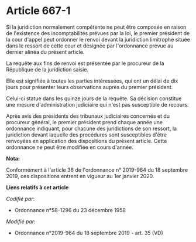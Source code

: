 # Article 667-1

Si la juridiction normalement compétente ne peut être composée en raison de l'existence des incomptabilités prévues par la
loi, le premier président de la cour d'appel peut ordonner le renvoi devant la juridiction limitrophe située dans le ressort
de cette cour et désignée par l'ordonnance prévue au dernier alinéa du présent article. 

La requête aux fins de renvoi est présentée par le procureur de la République de la juridiction saisie. 

Elle est signifiée à toutes les parties intéressées, qui ont un délai de dix jours pour présenter leurs observations auprès
du premier président. 

Celui-ci statue dans les quinze jours de la requête. Sa décision constitue une mesure d'administration judiciaire qui n'est
pas susceptible de recours. 

Après avis des présidents des   tribunaux judiciaires concernés et du procureur général, le premier président prend chaque
année une ordonnance indiquant, pour chacune des juridictions de son ressort, la juridiction devant laquelle des procédures
sont susceptibles d'être renvoyées en application des dispositions du présent article. Cette ordonnance ne peut être modifiée
en cours d'année.

**Nota:**

Conformément à l'article 36 de l'ordonnance n° 2019-964 du 18 septembre 2019, ces dispositions entrent en vigueur au 1er
janvier 2020.

**Liens relatifs à cet article**

_Codifié par_:

  - Ordonnance n°58-1296 du 23 décembre 1958

_Modifié par_:

  - Ordonnance n°2019-964 du 18 septembre 2019 - art. 35 (VD)
